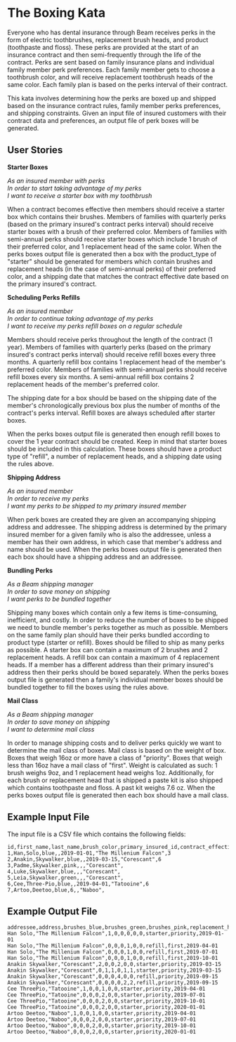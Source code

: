 The Boxing Kata
=================

Everyone who has dental insurance through Beam receives perks in the form of electric toothbrushes, replacement brush heads, and product (toothpaste and floss). These perks are provided at the start of an insurance contract and then semi-frequently through the life of the contract. Perks are sent based on family insurance plans and individual family member perk preferences.  Each family member gets to choose a toothbrush color, and will receive replacement toothbrush heads of the same color. Each family plan is based on the perks interval of their contract.

This kata involves determining how the perks are boxed up and shipped based on the insurance contract rules, family member perks preferences, and shipping constraints. Given an input file of insured customers with their contract data and preferences, an output file of perk boxes will be generated.

User Stories
--------------

**Starter Boxes**

_As an insured member with perks_<br>
_In order to start taking advantage of my perks_<br>
_I want to receive a starter box with my toothbrush_<br>

When a contract becomes effective then members should receive a starter box which contains their brushes. Members of families with quarterly perks (based on the primary insured's contract perks interval) should receive starter boxes with a brush of their preferred color. Members of families with semi-annual perks should receive starter boxes which include 1 brush of their preferred color, and 1 replacement head of the same color. When the perks boxes output file is generated then a box with the product_type of "starter" should be generated for members which contain brushes and replacement heads (in the case of semi-annual perks) of their preferred color, and a shipping date that matches the contract effective date based on the primary insured's contract.

**Scheduling Perks Refills**

_As an insured member_<br>
_In order to continue taking advantage of my perks_<br>
_I want to receive my perks refill boxes on a regular schedule_<br>

Members should receive perks throughout the length of the contract (1 year). Members of families with quarterly perks (based on the primary insured's contract perks interval) should receive refill boxes every three months. A quarterly refill box contains 1 replacement head of the member's preferred color.  Members of families with semi-annual perks should receive refill boxes every six months. A semi-annual refill box contains 2 replacement heads of the member's preferred color.  

The shipping date for a box should be based on the shipping date of the member's chronologically previous box plus the number of months of the contract's perks interval. Refill boxes are always scheduled after starter boxes.   

When the perks boxes output file is generated then enough refill boxes to cover the 1 year contract should be created. Keep in mind that starter boxes should be included in this calculation. These boxes should have a product type of "refill", a number of replacement heads, and a shipping date using the rules above.

**Shipping Address**

_As an insured member_<br>
_In order to receive my perks_<br>
_I want my perks to be shipped to my primary insured member_<br>

When perk boxes are created they are given an accompanying shipping address and addressee. The shipping address is determined by the primary insured member for a given family who is also the addressee, unless a member has their own address, in which case that member's address and name should be used. When the perks boxes output file is generated then each box should have a shipping address and an addressee.

**Bundling Perks**

_As a Beam shipping manager_<br>
_In order to save money on shipping_<br>
_I want perks to be bundled together_<br>

Shipping many boxes which contain only a few items is time-consuming, inefficient, and costly. In order to reduce the number of boxes to be shipped we need to bundle member's perks together as much as possible.  Members on the same family plan should have their perks bundled according to product type (starter or refill). Boxes should be filled to ship as many perks as possible. A starter box can contain a maximum of 2 brushes and 2 replacement heads. A refill box can contain a maximum of 4 replacement heads.  If a member has a different address than their primary insured's address then their perks should be boxed separately. When the perks boxes output file is generated then a family's individual member boxes should be bundled together to fill the boxes using the rules above.

**Mail Class**

_As a Beam shipping manager_<br>
_In order to save money on shipping_<br>
_I want to determine mail class_<br>

In order to manage shipping costs and to deliver perks quickly we want to determine the mail class of boxes. Mail class is based on the weight of box. Boxes that weigh 16oz or more have a class of "priority".  Boxes that weigh less than 16oz have a mail class of "first". Weight is calculated as such: 1 brush weighs 9oz, and 1 replacement head weighs 1oz. Additionally, for each brush or replacement head that is shipped a paste kit is also shipped which contains toothpaste and floss. A past kit weighs 7.6 oz.  When the perks boxes output file is generated then each box should have a mail class.

Example Input File
----------------
The input file is a CSV file which contains the following fields:

```
id,first_name,last_name,brush_color,primary_insured_id,contract_effective_at,address,contract_perks_interval
1,Han,Solo,blue,,2019-01-01,"The Millenium Falcon",3
2,Anakin,Skywalker,blue,,2019-03-15,"Corescant",6
3,Padme,Skywalker,pink,,,"Corescant",
4,Luke,Skywalker,blue,,,"Corescant",
5,Leia,Skywalker,green,,,"Corescant",
6,Cee,Three-Pio,blue,,2019-04-01,"Tatooine",6
7,Artoo,Deetoo,blue,6,,"Naboo",
```

Example Output File
------------------

```
addressee,address,brushes_blue,brushes_green,brushes_pink,replacement_heads_blue,replacement_heads_green,replacement_heads_pink,product_type,mail_class,shipping_date
Han Solo,"The Millenium Falcon",1,0,0,0,0,0,starter,priority,2019-01-01
Han Solo,"The Millenium Falcon",0,0,0,1,0,0,refill,first,2019-04-01
Han Solo,"The Millenium Falcon",0,0,0,1,0,0,refill,first,2019-07-01
Han Solo,"The Millenium Falcon",0,0,0,1,0,0,refill,first,2019-10-01
Anakin Skywalker,"Corescant",2,0,0,2,0,0,starter,priority,2019-03-15
Anakin Skywalker,"Corescant",0,1,1,0,1,1,starter,priority,2019-03-15
Anakin Skywalker,"Corescant",0,0,0,4,0,0,refill,priority,2019-09-15
Anakin Skywalker,"Corescant",0,0,0,0,2,2,refill,priority,2019-09-15
Cee ThreePio,"Tatooine",1,0,0,1,0,0,starter,priority,2019-04-01
Cee ThreePio,"Tatooine",0,0,0,2,0,0,starter,priority,2019-07-01
Cee ThreePio,"Tatooine",0,0,0,2,0,0,starter,priority,2019-10-01
Cee ThreePio,"Tatooine",0,0,0,2,0,0,starter,priority,2020-01-01
Artoo Deetoo,"Naboo",1,0,0,1,0,0,starter,priority,2019-04-01
Artoo Deetoo,"Naboo",0,0,0,2,0,0,starter,priority,2019-07-01
Artoo Deetoo,"Naboo",0,0,0,2,0,0,starter,priority,2019-10-01
Artoo Deetoo,"Naboo",0,0,0,2,0,0,starter,priority,2020-01-01
```
